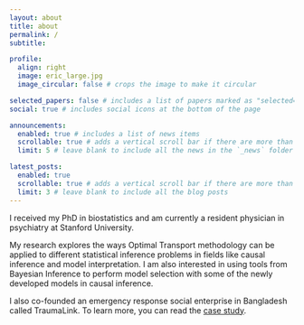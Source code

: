 ```yaml
---
layout: about
title: about
permalink: /
subtitle:  

profile:
  align: right
  image: eric_large.jpg
  image_circular: false # crops the image to make it circular

selected_papers: false # includes a list of papers marked as "selected={true}"
social: true # includes social icons at the bottom of the page

announcements:
  enabled: true # includes a list of news items
  scrollable: true # adds a vertical scroll bar if there are more than 3 news items
  limit: 5 # leave blank to include all the news in the `_news` folder

latest_posts:
  enabled: true
  scrollable: true # adds a vertical scroll bar if there are more than 3 new posts items
  limit: 3 # leave blank to include all the blog posts
---
```



I received my PhD in biostatistics and am currently a resident physician in psychiatry at Stanford University. 

My research explores the ways Optimal Transport methodology can be applied to different statistical inference problems in fields like causal inference and model interpretation. I am also interested in using tools from Bayesian Inference to perform model selection with some of the newly developed models in causal inference.

I also co-founded an emergency response social enterprise in Bangladesh called TraumaLink. To learn more, you can read the [case study](https://caseresources.hsph.harvard.edu/publications/traumalink-providing-trauma-first-aid-services-bangladesh-using).
     
